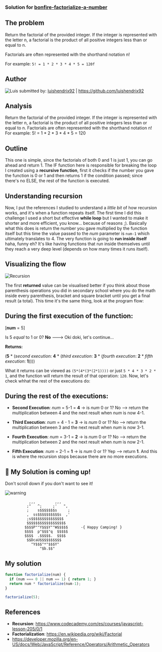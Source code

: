 ### Solution for [bonfire-factorialize-a-number](http://www.freecodecamp.com/challenges/bonfire-factorialize-a-number)

## The problem
Return the factorial of the provided integer.
If the integer is represented with the letter n, a factorial is the product of all positive integers less than or equal to n.

Factorials are often represented with the shorthand notation n!

For example: `5! = 1 * 2 * 3 * 4 * 5 = 120f`

## Author
![Luis](https://avatars3.githubusercontent.com/u/6039444?v=3&s=96)
submitted by: [luishendrix92](//freecodecamp.com/luishendrix92) |
https://github.com/luishendrix92

## Analysis
Return the factorial of the provided integer.
If the integer is represented with the letter n, a factorial is the product of all positive integers less than or equal to n.
Factorials are often represented with the shorthand notation n!
For example: 5! = 1 * 2 * 3 * 4 * 5 = 120

## Outline
This one is simple, since the factorials of both 0 and 1 is just 1, you can go ahead and return 1. The IF function here is responsible for breaking the loop I created using a **recursive function**, first it checks if the number you gave the function is 0 or 1 and then returns 1 if the condition passed; since there's no ELSE, the rest of the function is executed.

## Understanding recursion
Now, I put the references I studied to understand a *little bit* of how recursion works, and it's when a function repeats itself. The first time I did this challenge I used a short but effective **while loop** but I wanted to make it shorter and more efficient, you know... because of reasons ;).
Basically what this does is return the number you gave multiplied by the function itself but this time the value passed to the *num* parameter is `num-1` which ultimately translates to 4. The very function is going to **run inside itself** haha, funny eh? It's like having functions that run inside themselves until they reach a very deep level (depends on how many times it runs itself).

## Visualizing the flow
![Recursion](http://i61.tinypic.com/28auvsw.jpg)

The first **returned** value can be visualised better if you think about those parenthesis operations you did in secondary school where you do the math inside every parenthesis, bracket and square bracket until you get a final result (a total). This time it's the same thing, look at the program flow:

## During the first execution of the function:
[**num** = 5]

Is 5 *equal* to 1 or 0? **No** ---> Oki doki, let's continue...

**Returns:**

(**5** * (*second execution*: **4** * (*third execution*: **3** * (*fourth execution*: **2** * *fifth execution*: **1**))))

What it returns can be viewed as `(5*(4*(3*(2*1))))` or just `5 * 4 * 3 * 2 * 1`, and the function will return the result of that operation: `120`.
Now, let's check whhat the rest of the executions do:

## During the rest of the executions:
- **Second Execution**: *num* = 5-1 = **4** -> is *num* 0 or 1? No --> return the multiplication between 4 and the next result when *num* is now 4-1.

- **Third Execution**: *num* = 4 - 1 = **3** -> is *num* 0 or 1? No --> return the multiplication between 3 and the next result when *num* is now 3-1.

- **Fourth Execution**: *num* = 3-1 = **2** -> is *num* 0 or 1? No --> return the multiplication between 2 and the next result when *num* is now 2-1.

- **Fifth Execution**: *num* = 2-1 = **1** -> is *num* 0 or 1? Yep --> return **1**. And this is where the recursion stops because there are no more executions.

## :construction: My Solution is coming up!
Don't scroll down if you don't want to see it!

![warning](http://www.yourdrum.com/yourdrum/images/2007/10/10/red_warning_sign_2.gif)        

```
           ,,,         ,,,
          ;"   ^;     ;'   ",
          ;    s$$$$$$$s     ;
          ,  ss$$$$$$$$$$s  ,'
          ;s$$$$$$$$$$$$$$$
          $$$$$$$$$$$$$$$$$$
         $$$$P""Y$$$Y""W$$$$$      -{ Happy Camping! }
         $$$$  p"$$$"q  $$$$$
         $$$$  .$$$$$.  $$$$
          $$DcaU$$$$$$$$$$
            "Y$$$"*"$$$Y"    
                "$b.$$"     
```

## My solution
``` javascript
function factorialize(num) {
  if (num === 0 || num == 1) { return 1; }
  return num * factorialize(num-1);
}

factorialize(5);
```



## References
- **Recursion**: https://www.codecademy.com/es/courses/javascript-lesson-205/0/1
- **Factorialization**: https://en.wikipedia.org/wiki/Factorial
- https://developer.mozilla.org/en-US/docs/Web/JavaScript/Reference/Operators/Arithmetic_Operators
